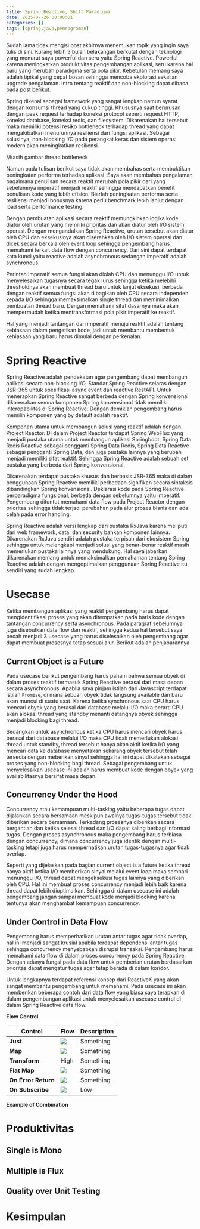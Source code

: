 ```yaml
---
title: Spring Reactive, Shift Paradigma
date: 2025-07-26 00:00:01
categories: []
tags: [spring,java,pemrograman]
---
```


Sudah lama tidak mengisi post akhirnya menemukan topik yang ingin saya tulis di sini. Kurang lebih 3 bulan belakangan berkutat dengan teknologi yang menurut saya powerful dan seru yaitu Spring Reactive. Powerful karena meningkatkan produktivitas pengembangan aplikasi, seru karena hal baru yang merubah paradigma serta pola pikir. Kebetulan memang saya adalah tipikal yang cepat bosan sehingga mencoba ekplorasi sekalian upgrade pengalaman. Intro tentang reaktif dan non-blocking dapat dibaca pada post [berikut](https://nandcep.github.io/posts/2022-12-23-reactive-system-in-a-nutshell/).

Spring dikenal sebagai framework yang sangat lengkap namun syarat dengan konsumsi thread yang cukup tinggi. Khususnya saat berurusan dengan peak request terhadap koneksi protocol seperti request HTTP, koneksi database, koneksi redis, dan filesystem. Dikarenakan hal tersebut maka memiliki potensi resiko bottleneck terhadap thread yang dapat mengakibatkan menurunnya resiliensi dari fungsi aplikasi. 
Sebagai solusinya, non-blocking I/O pada perangkat keras dan sistem operasi modern akan meningkatkan resiliensi. 

//kasih gambar thread bottleneck

Namun pada tulisan berikut saya tidak akan membahas serta membuktikan peningkatan performa terhadap aplikasi. Saya akan membahas pengalaman bagaimana penulisan secara reaktif merubah pola pikir dari yang sebelumnya imperatif menjadi reaktif sehingga mendapatkan benefit penulisan kode yang lebih efisien. Biarlah peningkatan performa serta resiliensi menjadi bonusnya karena perlu benchmark lebih lanjut dengan load serta performance testing.

Dengan pembuatan aplikasi secara reaktif memungkinkan logika kode diatur oleh urutan yang memiliki prioritas dan akan diatur oleh I/O sistem operasi. Dengan mengandalkan Spring Reactive, urutan tersebut akan diatur oleh CPU dan eksekusinya akan diserahkan oleh I/O sistem operasi dan dicek secara berkala oleh event loop sehingga pengembang harus memahami terkait data flow dengan concurrency. Dari sini dapat terdapat kata kunci yaitu reactive adalah asynchronous sedangan imperatif adalah synchronous. 

Perintah imperatif semua fungsi akan diolah CPU dan menunggu I/O untuk menyelesaikan tugasnya secara tegak lurus sehingga ketika melebihi thresholdnya akan membuat thread baru untuk lanjut eksekusi, berbeda dengan reaktif semua fungsi akan dibagikan oleh CPU secara independen kepada I/O sehingga memaksimalkan single thread dan meminimalkan pembuatan thread baru. Dengan memahami sifat dasarnya maka akan mempermudah ketika mentransformasi pola pikir imperatif ke reaktif. 

Hal yang menjadi tantangan dari imperatif menuju reaktif adalah tentang kebiasaan dalam pengetikan kode, jadi untuk membantu membentuk kebiasaan yang baru harus dimulai dengan perkenalan.

# Spring Reactive 

Spring Reactive adalah pendekatan agar pengembang dapat membangun aplikasi secara non-blocking I/O, Standar Spring Reactive selaras dengan JSR-365 untuk spesifikasi async event dan reactive RestAPI. Untuk menerapkan Spring Reactive sangat berbeda dengan Spring konvensional dikarenakan semua komponen Spring konvensional tidak memiliki interopabilitas di Spring Reactive. Dengan demikian pengembang harus memilih komponen yang by default adalah reaktif. 

Komponen utama untuk membangun solusi yang reaktif adalah dengan Project Reactor. Di dalam Project Reactor terdapat Spring WebFlux yang menjadi pustaka utama untuk membangun aplikasi Springboot, Spring Data Redis Reactive sebagai pengganti Spring Data Redis, Spring Data Reactive sebagai pengganti Spring Data, dan juga pustaka lainnya yang berubah menjadi memiliki sifat reaktif. Sehingga Spring Reactive adalah sebuah set pustaka yang berbeda dari Spring konvensional.

Dikarenakan terdapat pustaka khusus dan berbasis JSR-365 maka di dalam penggunaan Spring Reactive memiliki perbedaan signifikan secara sintaksis dibandingkan Spring konvensional. Deklarasi kode pada Spring Reactive berparadigma fungsional, berbeda dengan sebelumnya yaitu imperatif. Pengembang dituntut memahami data flow pada Project Reactor dengan prioritas sehingga tidak terjadi perubahan pada alur proses bisnis dan ada celah pada error handling.

Spring Reactive adalah versi lengkap dari pustaka RxJava karena meliputi dari web framework, data, dan security bahkan komponen lainnya. Dikarenakan RxJava sendiri adalah pustaka terpisah dari ekosistem Spring sehingga untuk melengkapi menjadi solusi yang benar-benar reaktif masih memerlukan pustaka lainnya yang mendukung. Hal saya jabarkan dikarenakan memang untuk memaksimalkan pemahaman tentang Spring Reactive adalah dengan mengoptimalkan penggunaan Spring Reactive itu sendiri yang sudah lengkap.

# Usecase 

Ketika membangun aplikasi yang reaktif pengembang harus dapat mengidentifikasi proses yang akan ditempatkan pada baris kode dengan tantangan concurrency serta asynchronous. Pada paragraf sebelumnya juga disebutkan data flow dan reaktif, sehingga kedua hal tersebut saya pecah menjadi 3 usecase yang harus diselesaikan oleh pengembang agar dapat membuat prosesnya tetap sesuai alur. Berikut adalah penjabarannya.

## Current Object is a Future

Pada usecase berikut pengembang harus paham bahwa semua obyek di dalam proses reaktif termasuk Spring Reactive berasal dari masa depan secara asynchronous. Apabila saya pinjam istilah dari Javascript terdapat istilah `Promise`, di mana sebuah obyek tidak langsung available dan baru akan muncul di suatu saat. Karena ketika synchronous saat CPU harus mencari obyek yang berasal dari database melalui I/O maka berarti CPU akan alokasi thread yang standby menanti datangnya obyek sehingga menjadi blocking bagi thread.

Sedangkan untuk asynchronous ketika CPU harus mencari obyek harus berasal dari database melalui I/O maka CPU tidak memerlukan alokasi thread untuk standby, thread tersebut hanya akan aktif ketika I/O yang mencari data ke database menyatakan sekarang obyek tersebut telah tersedia dengan meberikan sinyal sehingga hal ini dapat dikatakan sebagai proses yang non-blocking bagi thread. Sebagai pengembang untuk menyelesaikan usecase ini adalah harus membuat kode dengan obyek yang availabilitasnya bersifat masa depan. 

## Concurrency Under the Hood

Concurrency atau kemampuan multi-tasking yaitu beberapa tugas dapat dijalankan secara bersamaan meskipun awalnya tugas-tugas tersebut tidak diberikan secara bersamaan. Terkadang prosesnya diberikan secara bergantian dan ketika selesai thread dan I/O dapat saling berbagi informasi tugas. Dengan proses asynchronous maka pengembang harus terbiasa dengan concurrency, dimana concurrency juga identik dengan multi-tasking tetapi juga harus memperhatikan urutan tugas-tugasnya agar tidak overlap.

Seperti yang dijelaskan pada bagian current object is a future ketika thread hanya aktif ketika I/O memberikan sinyal melalui event loop maka sembari menunggu I/O, thread dapat mengeksekusi tugas lainnya yang diberikan oleh CPU. Hal ini membuat proses concurrency menjadi lebih baik karena thread dapat lebih dioptimalkan. Sehingga di dalam usecase ini adalah pengembang jangan sampai membuat kode menjadi blocking karena tentunya akan menghambat kemampuan concurrency.

## Under Control in Data Flow

Pengembang harus memperhatikan urutan antar tugas agar tidak overlap, hal ini menjadi sangat krusial apabila terdapat dependensi antar tugas sehingga concurrency menyebabkan disrupsi transaksi. Pengembang harus memahami data flow di dalam proses concurrency pada Spring Reactive. Dengan adanya fungsi pada data flow untuk pemberian urutan berdasarkan prioritas dapat mengatur tugas agar tetap berada di dalam koridor.

Untuk lengkapnya terdapat referensi konsep dari ReactiveX yang akan sangat membantu pengembang untuk memahami. Pada usecase ini akan memberikan beberapa contoh dari data flow yang biasa saya terapkan di dalam pengembangan aplikasi untuk menyelesaikan usecase control di dalam Spring Reactive data flow.

**Flow Control**

| Control | Flow | Description |
| ------- | ---- | ----------- |
| **Just** | ![](https://raw.githubusercontent.com/nandcep/nandcep.github.io/refs/heads/master/data/posts/17535928251523970065314127146903.png) | Something |
| **Map**  | ![](https://raw.githubusercontent.com/nandcep/nandcep.github.io/refs/heads/master/data/posts/17535923110862547429684566955901.png) | Something |
| **Transform** | High | Something |
| **Flat Map** | ![](https://raw.githubusercontent.com/nandcep/nandcep.github.io/refs/heads/master/data/posts/17535976222887166834779068290578.png) | Something |
| **On Error Return** | ![](https://raw.githubusercontent.com/nandcep/nandcep.github.io/refs/heads/master/data/posts/1753597281720589442231892524589.png) | Something |
| **On Subscribe** | ![](https://raw.githubusercontent.com/nandcep/nandcep.github.io/refs/heads/master/data/posts/17535979922927815261571641627841.png) | Low |

**Example of Combination**

# Produktivitas

## Single is Mono

## Multiple is Flux

## Quality over Unit Testing

# Kesimpulan
